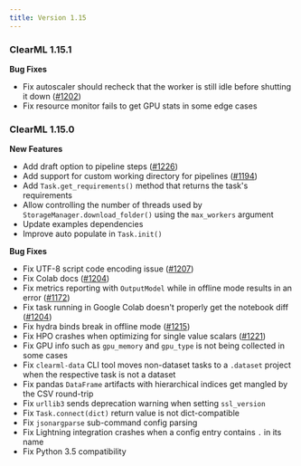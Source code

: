 ```yaml
---
title: Version 1.15
---
```


### ClearML 1.15.1

**Bug Fixes**
* Fix autoscaler should recheck that the worker is still idle before shutting it down ([#1202](https://github.com/clearml/clearml/issues/1202))
* Fix resource monitor fails to get GPU stats in some edge cases

### ClearML 1.15.0

**New Features**
* Add draft option to pipeline steps ([#1226](https://github.com/clearml/clearml/pull/1226))
* Add support for custom working directory for pipelines ([#1194](https://github.com/clearml/clearml/issues/1194))
* Add `Task.get_requirements()` method that returns the task's requirements
* Allow controlling the number of threads used by `StorageManager.download_folder()` using the `max_workers` argument
* Update examples dependencies
* Improve auto populate in `Task.init()`

**Bug Fixes**
* Fix UTF-8 script code encoding issue ([#1207](https://github.com/clearml/clearml/issues/1207))
* Fix Colab docs ([#1204](https://github.com/clearml/clearml/issues/1204))
* Fix metrics reporting with `OutputModel` while in offline mode results in an error ([#1172](https://github.com/clearml/clearml/issues/1172))
* Fix task running in Google Colab doesn't properly get the notebook diff ([#1204](https://github.com/clearml/clearml/issues/1204))
* Fix hydra binds break in offline mode ([#1215](https://github.com/clearml/clearml/issues/1215))
* Fix HPO crashes when optimizing for single value scalars ([#1221](https://github.com/clearml/clearml/issues/1221))
* Fix GPU info such as `gpu_memory` and `gpu_type` is not being collected in some cases
* Fix `clearml-data` CLI tool moves non-dataset tasks to a `.dataset` project when the respective task is not a dataset
* Fix pandas `DataFrame` artifacts with hierarchical indices get mangled by the CSV round-trip
* Fix `urllib3` sends deprecation warning when setting `ssl_version`
* Fix `Task.connect(dict)` return value is not dict-compatible
* Fix `jsonargparse` sub-command config parsing
* Fix Lightning integration crashes when a config entry contains `.` in its name
* Fix Python 3.5 compatibility
